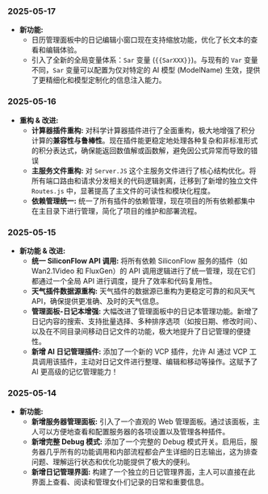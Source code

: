 ### 2025-05-17
*   **新功能:**
    *   日历管理面板中的日记编辑小窗口现在支持缩放功能，优化了长文本的查看和编辑体验。
    *   引入了全新的全局变量体系：`Sar` 变量 (`{{SarXXX}}`)。与现有的 `Var` 变量不同，`Sar` 变量可以配置为仅对特定的 AI 模型 (ModelName) 生效，提供了更精细化和模型定制化的信息注入能力。
### 2025-05-16
*   **重构 & 改进:**
    *   **计算器插件重构:** 对科学计算器插件进行了全面重构，极大地增强了积分计算的**兼容性与鲁棒性**。现在插件能更稳定地处理各种复杂和非标准形式的积分表达式，确保能返回数值解或函数解，避免因公式异常而导致的错误
    *   **主服务文件重构:** 对 `Server.JS` 这个主服务文件进行了核心结构优化。将所有端口路由和请求分发相关的代码逻辑剥离，迁移到了新增的独立文件 `Routes.js` 中，显著提高了主文件的可读性和模块化程度。
    *   **依赖管理统一:** 统一了所有插件的依赖管理，现在项目的所有依赖都集中在主目录下进行管理，简化了项目的维护和部署流程。
### 2025-05-15
*   **新功能 & 改进:**
    *   **统一 SiliconFlow API 调用:** 将所有依赖 SiliconFlow 服务的插件（如 Wan2.1Video 和 FluxGen）的 API 调用逻辑进行了统一管理，现在它们都通过一个全局 API 进行调度，提升了效率和代码复用性。
    *   **天气插件数据源重构:** 天气插件的数据源已重构为更稳定可靠的和风天气 API，确保提供更准确、及时的天气信息。
    *   **管理面板-日记本增强:** 大幅改进了管理面板中的日记本管理功能。新增了日记内容的搜索、支持批量选择、多种排序选项（如按日期、修改时间）、以及在不同目录间移动日记文件的功能，极大地提升了日记管理的便捷性。
    *   **新增 AI 日记管理插件:** 添加了一个新的 VCP 插件，允许 AI 通过 VCP 工具调用该插件，主动对日记文件进行整理、编辑和移动等操作。这赋予了 AI 更高级的记忆管理能力！
### 2025-05-14
*   **新功能:**
    *   **新增服务器管理面板:** 引入了一个直观的 Web 管理面板。通过该面板，主人可以方便地查看和配置服务器的各项设置以及管理各种插件。
    *   **新增完整 Debug 模式:** 添加了一个完整的 Debug 模式开关。启用后，服务器几乎所有的功能调用和内部流程都会产生详细的日志输出，这为排查问题、理解运行状态和优化功能提供了极大的便利。
    *   **新增日记管理界面:** 构建了一个独立的日记管理界面，主人可以直接在此界面上查看、阅读和管理女仆们记录的日常和重要信息。
